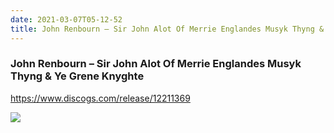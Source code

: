```yaml
---
date: 2021-03-07T05-12-52
title: John Renbourn – Sir John Alot Of Merrie Englandes Musyk Thyng & Ye Grene Knyghte
---
```

### John Renbourn – Sir John Alot Of Merrie Englandes Musyk Thyng & Ye Grene Knyghte
https://www.discogs.com/release/12211369

![](dayone-moment://2AA6CFCC2216496F93758896A349B78C)
